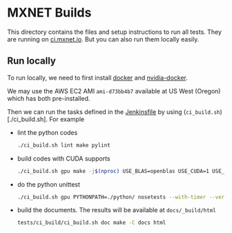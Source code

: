 # MXNET Builds

This directory contains the files and setup instructions to run all tests. They
are running on [ci.mxnet.io](http://ci.mxnet.io/blue/pipelines). But you can also
run them locally easily.

## Run locally

To run locally, we need to first install
[docker](https://docs.docker.com/engine/installation/) and
[nvidia-docker](https://github.com/NVIDIA/nvidia-docker/wiki).

We may use the AWS EC2 AMI `ami-d73bb4b7` available at US West (Oregon) which
has both pre-installed.

Then we can run the tasks defined in the [Jenkinsfile](../../Jenkinsfile) by
using (`ci_build.sh`)[./ci_build.sh]. For example

- lint the python codes

  ```bash
  ./ci_build.sh lint make pylint
  ```

- build codes with CUDA supports

  ```bash
  ./ci_build.sh gpu make -j$(nproc) USE_BLAS=openblas USE_CUDA=1 USE_CUDA_PATH=/usr/local/cuda USE_CUDNN=1
  ```

- do the python unittest

  ```bash
  ./ci_build.sh gpu PYTHONPATH=./python/ nosetests --with-timer --verbose tests/python/unittest'
  ```

- build the documents. The results will be available at `docs/_build/html`

  ```bash
  tests/ci_build/ci_build.sh doc make -C docs html
  ```

